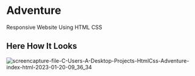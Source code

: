 # Adventure
Responsive Website Using HTML CSS

## Here How It Looks
![screencapture-file-C-Users-A-Desktop-Projects-HtmlCss-Adventure-index-html-2023-01-20-09_36_34](https://user-images.githubusercontent.com/121287753/213616097-10bae341-652c-4d64-a462-4f03cdb72d45.png)

